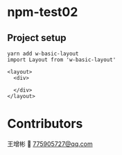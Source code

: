 # npm-test02

## Project setup
```
yarn add w-basic-layout
import Layout from 'w-basic-layout'

<layout>
  <div>

  </div>
</layout>
```
# Contributors

王增彬 📧 775905727@qq.com 

